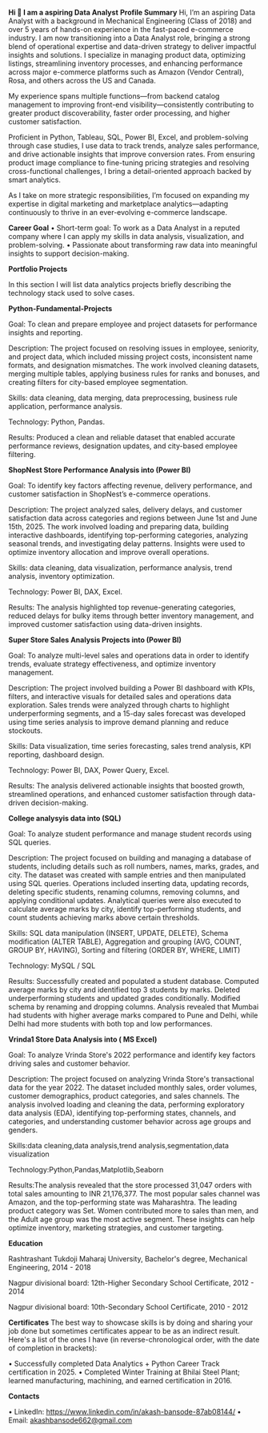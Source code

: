 **Hi 👋 I am a aspiring Data Analyst**
**Profile Summary**
Hi, I’m an aspiring Data Analyst with a background in Mechanical Engineering (Class of 2018) and over 5 years of hands-on experience in the fast-paced e-commerce industry. I am now transitioning into a Data Analyst role, bringing a strong blend of operational expertise and data-driven strategy to deliver impactful insights and solutions. I specialize in managing product data, optimizing listings, streamlining inventory processes, and enhancing performance across major e-commerce platforms such as Amazon (Vendor Central), Rosa, and others across the US and Canada.

My experience spans multiple functions—from backend catalog management to improving front-end visibility—consistently contributing to greater product discoverability, faster order processing, and higher customer satisfaction.

Proficient in Python, Tableau, SQL, Power BI, Excel, and problem-solving through case studies, I use data to track trends, analyze sales performance, and drive actionable insights that improve conversion rates. From ensuring product image compliance to fine-tuning pricing strategies and resolving cross-functional challenges, I bring a detail-oriented approach backed by smart analytics.

As I take on more strategic responsibilities, I’m focused on expanding my expertise in digital marketing and marketplace analytics—adapting continuously to thrive in an ever-evolving e-commerce landscape.

**Career Goal**
• Short-term goal: To work as a Data Analyst in a reputed company where I can apply my skills in data analysis, visualization, and problem-solving.
• Passionate about transforming raw data into meaningful insights to support decision-making.

**Portfolio Projects**

In this section I will list data analytics projects briefly describing the technology stack used to solve cases.

**Python-Fundamental-Projects**

Goal: To clean and prepare employee and project datasets for performance insights and reporting.

Description: The project focused on resolving issues in employee, seniority, and project data, which included missing project costs, inconsistent name formats, and designation mismatches. The work involved cleaning datasets, merging multiple tables, applying business rules for ranks and bonuses, and creating filters for city-based employee segmentation.

Skills: data cleaning, data merging, data preprocessing, business rule application, performance analysis.

Technology: Python, Pandas.

Results: Produced a clean and reliable dataset that enabled accurate performance reviews, designation updates, and city-based employee filtering.

**ShopNest Store Performance Analysis into (Power BI)**

Goal: To identify key factors affecting revenue, delivery performance, and customer satisfaction in ShopNest’s e-commerce operations.

Description: The project analyzed sales, delivery delays, and customer satisfaction data across categories and regions between June 1st and June 15th, 2025. The work involved loading and preparing data, building interactive dashboards, identifying top-performing categories, analyzing seasonal trends, and investigating delay patterns. Insights were used to optimize inventory allocation and improve overall operations.

Skills: data cleaning, data visualization, performance analysis, trend analysis, inventory optimization.

Technology: Power BI, DAX, Excel.

Results: The analysis highlighted top revenue-generating categories, reduced delays for bulky items through better inventory management, and improved customer satisfaction using data-driven insights.

**Super Store Sales Analysis Projects into (Power BI)**

Goal: To analyze multi-level sales and operations data in order to identify trends, evaluate strategy effectiveness, and optimize inventory management.

Description: The project involved building a Power BI dashboard with KPIs, filters, and interactive visuals for detailed sales and operations data exploration. Sales trends were analyzed through charts to highlight underperforming segments, and a 15-day sales forecast was developed using time series analysis to improve demand planning and reduce stockouts.

Skills: Data visualization, time series forecasting, sales trend analysis, KPI reporting, dashboard design.

Technology: Power BI, DAX, Power Query, Excel.

Results: The analysis delivered actionable insights that boosted growth, streamlined operations, and enhanced customer satisfaction through data-driven decision-making.

**College analysyis data into (SQL)**

Goal: To analyze student performance and manage student records using SQL queries.

Description: The project focused on building and managing a database of students, including details such as roll numbers, names, marks, grades, and city. The dataset was created with sample entries and then manipulated using SQL queries. Operations included inserting data, updating records, deleting specific students, renaming columns, removing columns, and applying conditional updates. Analytical queries were also executed to calculate average marks by city, identify top-performing students, and count students achieving marks above certain thresholds.

Skills: SQL data manipulation (INSERT, UPDATE, DELETE), Schema modification (ALTER TABLE), Aggregation and grouping (AVG, COUNT, GROUP BY, HAVING), Sorting and filtering (ORDER BY, WHERE, LIMIT)

Technology: MySQL / SQL

Results: Successfully created and populated a student database.
Computed average marks by city and identified top 3 students by marks.
Deleted underperforming students and updated grades conditionally.
Modified schema by renaming and dropping columns.
Analysis revealed that Mumbai had students with higher average marks compared to Pune and Delhi, while Delhi had more students with both top and low performances.

**Vrinda1 Store Data Analysis into ( MS Excel)**

Goal: To analyze Vrinda Store's 2022 performance and identify key factors driving sales and customer behavior.

Description: The project focused on analyzing Vrinda Store's transactional data for the year 2022. The dataset included monthly sales, order volumes, customer demographics, product categories, and sales channels. The analysis involved loading and cleaning the data, performing exploratory data analysis (EDA), identifying top-performing states, channels, and categories, and understanding customer behavior across age groups and genders.

Skills:data cleaning,data analysis,trend analysis,segmentation,data visualization

Technology:Python,Pandas,Matplotlib,Seaborn

Results:The analysis revealed that the store processed 31,047 orders with total sales amounting to INR 21,176,377. The most popular sales channel was Amazon, and the top-performing state was Maharashtra. The leading product category was Set. Women contributed more to sales than men, and the Adult age group was the most active segment. These insights can help optimize inventory, marketing strategies, and customer targeting.

**Education**

Rashtrashant Tukdoji Maharaj University, Bachelor's degree, Mechanical Engineering, 2014 - 2018

Nagpur divisional board: 12th-Higher Secondary School Certificate, 2012 - 2014

Nagpur divisional board: 10th-Secondary School Certificate, 2010 - 2012

**Certificates**
The best way to showcase skills is by doing and sharing your job done but sometimes certificates appear to be as an indirect result. Here's a list of the ones I have (in reverse-chronological order, with the date of completion in brackets):

•	Successfully completed Data Analytics + Python Career Track certification in 2025.
•	Completed Winter Training at Bhilai Steel Plant; learned manufacturing, machining, and earned certification in 2016.

**Contacts**

• LinkedIn: https://www.linkedin.com/in/akash-bansode-87ab08144/
• Email: akashbansode662@gmail.com











